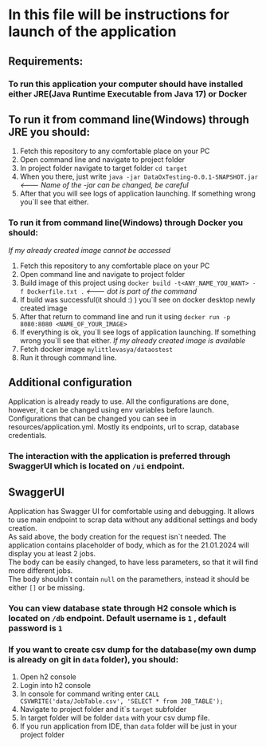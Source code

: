 # In this file will be instructions for launch of the application
## Requirements:
### To run this application your computer should have installed either JRE(Java Runtime Executable from Java 17) or Docker
## To run it from command line(Windows) through JRE you should:
1. Fetch this repository to any comfortable place on your PC
2. Open command line and navigate to project folder
3. In project folder navigate to target folder ```cd target```
4. When you there, just write ```java -jar DataOxTesting-0.0.1-SNAPSHOT.jar``` *<--- Name of the -jar can be changed, be careful*
5. After that you will see logs of application launching. If something wrong you\`ll see that either.
### To run it from command line(Windows) through Docker you should:
*If my already created image cannot be accessed*
1. Fetch this repository to any comfortable place on your PC
2. Open command line and navigate to project folder
3. Build image of this project using ```docker build -t<ANY_NAME_YOU_WANT> -f Dockerfile.txt .``` *<--- dot is part of the command*
4. If build was successful(it should :) ) you`ll see on docker desktop newly created image
5. After that return to command line and run it using ```docker run -p 8080:8080 <NAME_OF_YOUR_IMAGE>```
6. If everything is ok, you\`ll see logs of application launching. If something wrong you\`ll see that either.
*If my already created image is available*
1. Fetch docker image `mylittlevasya/dataostest`
2. Run it through command line.

## Additional configuration
Application is already ready to use. All the configurations are done, however, it can be changed using env variables before launch.
Configurations that can be changed you can see in resources/application.yml. Mostly its endpoints, url to scrap, database credentials.

### The interaction with the application is preferred through SwaggerUI which is located on `/ui` endpoint.

## SwaggerUI
Application has Swagger UI for comfortable using and debugging. It allows to use main endpoint to scrap data without any additional settings and body creation.  
As said above, the body creation for the request isn\`t needed. The application contains placeholder of body, which as for the 21.01.2024 will display you at least 2 jobs.  
The body can be easily changed, to have less parameters, so that it will find more different jobs.  
The body shouldn\`t contain ```null``` on the paramethers, instead it should be either `[]` or be missing.

### You can view database state through H2 console which is located on `/db` endpoint. Default username is `1` , default password is `1` 
### If you want to create csv dump for the database(my own dump is already on git in `data` folder), you should:
1. Open h2 console
2. Login into h2 console
3. In console for command writing enter `CALL CSVWRITE('data/JobTable.csv', 'SELECT * from JOB_TABLE');`
4. Navigate to project folder and it\`s `target` subfolder
5. In target folder will be folder `data` with your csv dump file.
6. If you run application from IDE, than `data` folder will be just in your project folder


